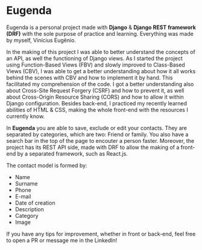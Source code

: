 # Eugenda

Eugenda is a personal project made with <strong>Django</strong> & <strong>Django REST framework (DRF)</strong> with the sole purpose of practice and learning. Everything was made by myself, Vinícius Eugênio.

In the making of this project I was able to better understand the concepts of an API, as well the functioning of Django views. As I started the project using Function-Based Views (FBV) and slowly improved to Class-Based Views (CBV), I was able to get a better understanding about how it all works behind the scenes with CBV and how to implement it by hand. This facilitated my comprehension of the code. I got a better understanding also about Cross-Site Request Forgery (CSRF) and how to prevent it, as well about Cross-Origin Resource Sharing (CORS) and how to allow it within Django configuration.
Besides back-end, I practiced my recently learned abilities of HTML & CSS, making the whole front-end with the resources I currently know.

In <strong>Eugenda</strong> you are able to save, exclude or edit your contacts. They are separated by categories, which are two: Friend or family. You also have a search bar in the top of the page to encouter a person faster. Moreover, the project has its REST API side, made with DRF to allow the making of a front-end by a separated framework, such as React.js.

The contact model is formed by:

- Name
- Surname
- Phone
- E-mail
- Date of creation
- Description
- Category
- Image

If you have any tips for improvement, whether in front or back-end, feel free to open a PR or message me in the LinkedIn!
